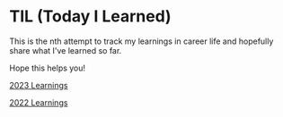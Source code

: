 # TIL (Today I Learned)

This is the nth attempt to track my learnings in career life and hopefully share what I've learned so far.

Hope this helps you!

[2023 Learnings](./2023/README.md)

[2022 Learnings](./2022/README.md)